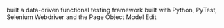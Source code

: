 built a data-driven functional testing framework built with Python, PyTest, Selenium Webdriver and the Page Object Model Edit
